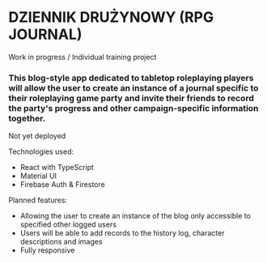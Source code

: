 # DZIENNIK DRUŻYNOWY (RPG JOURNAL)
Work in progress / Individual training project

### This blog-style app dedicated to tabletop roleplaying players will allow the user to create an instance of a journal specific to their roleplaying game party and invite their friends to record the party's progress and other campaign-specific information together.

Not yet deployed

Technologies used:
- React with TypeScript
- Material UI
- Firebase Auth & Firestore

Planned features:
- Allowing the user to create an instance of the blog only accessible to specified other logged users
- Users will be able to add records to the history log, character descriptions and images
- Fully responsive
